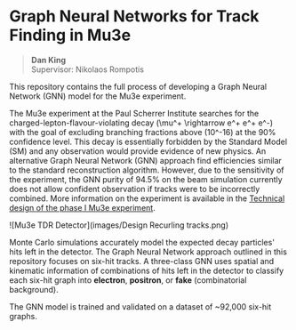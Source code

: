 # Graph Neural Networks for Track Finding in Mu3e
> **Dan King**  
> Supervisor: Nikolaos Rompotis

This repository contains the full process of developing a Graph Neural Network (GNN) model for the Mu3e experiment.

The Mu3e experiment at the Paul Scherrer Institute searches for the charged-lepton-flavour-violating decay \(\mu^+ \rightarrow e^+ e^+ e^-\)  
with the goal of excluding branching fractions above \(10^-16\) at the 90% confidence level. This decay is essentially forbidden by the Standard Model (SM) and any observation would provide evidence of new physics. An alternative Graph Neural Network (GNN) approach find efficiencies similar to the standard reconstruction algorithm. However, due to the sensitivity of the experiment, the GNN purity of 94.5\% on the beam simulation currently does not allow confident observation if tracks were to be incorrectly combined. More information on the experiment is available in the [Technical design of the phase I Mu3e experiment](https://arxiv.org/abs/2009.11690).

![Mu3e TDR Detector](images/Design Recurling tracks.png)

Monte Carlo simulations accurately model the expected decay particles' hits left in the detector. The Graph Neural Network approach outlined in this repository focuses on six-hit tracks. A three-class GNN uses spatial and kinematic information of combinations of hits left in the detector to classify each six-hit graph into **electron**, **positron**, or **fake** (combinatorial background).

The GNN model is trained and validated on a dataset of ~92,000 six-hit graphs.